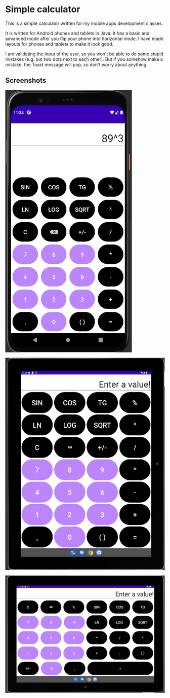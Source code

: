 
# Simple calculator

This is a simple calculator written for my mobile apps development classes.

It is written for Android phones and tablets in Java. 
It has a basic and advanced mode after you flip your phone into horizontal mode.
I have made layouts for phones and tablets to make it look good.

I am validating the input of the user, so you won't be able to do
some stupid mistakes (e.g. put two dots next to each other). 
But if you somehow make a mistake, the Toast message will pop, so don't worry about anything.


## Screenshots

![Phone](https://github.com/Wojberni/Simple-Calculator/blob/master/phone.png)

![Tablet](https://github.com/Wojberni/Simple-Calculator/blob/master/tablet.png)

![Tablet-Horizontal](https://github.com/Wojberni/Simple-Calculator/blob/master/tablet_horizontal.png)


